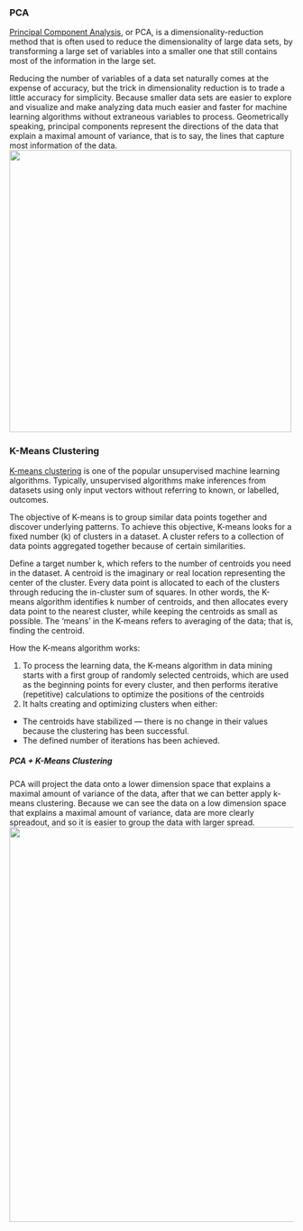 ### PCA  
[Principal Component Analysis](https://builtin.com/data-science/step-step-explanation-principal-component-analysis), or PCA, is a dimensionality-reduction method that is often used to reduce the dimensionality of large data sets, by transforming a large set of variables into a smaller one that still contains most of the information in the large set.

Reducing the number of variables of a data set naturally comes at the expense of accuracy, but the trick in dimensionality reduction is to trade a little accuracy for simplicity. Because smaller data sets are easier to explore and visualize and make analyzing data much easier and faster for machine learning algorithms without extraneous variables to process. Geometrically speaking, principal components represent the directions of the data that explain a maximal amount of variance, that is to say, the lines that capture most information of the data. 
<img src="http://ordination.okstate.edu/3varpca.jpg" width="500"/>  

### K-Means Clustering
[K-means clustering](https://towardsdatascience.com/understanding-k-means-clustering-in-machine-learning-6a6e67336aa1) is one of the popular unsupervised machine learning algorithms.
Typically, unsupervised algorithms make inferences from datasets using only input vectors without referring to known, or labelled, outcomes.  

The objective of K-means is to group similar data points together and discover underlying patterns. To achieve this objective, K-means looks for a fixed number (k) of clusters in a dataset. A cluster refers to a collection of data points aggregated together because of certain similarities.  

Define a target number k, which refers to the number of centroids you need in the dataset. A centroid is the imaginary or real location representing the center of the cluster. Every data point is allocated to each of the clusters through reducing the in-cluster sum of squares. In other words, the K-means algorithm identifies k number of centroids, and then allocates every data point to the nearest cluster, while keeping the centroids as small as possible. The ‘means’ in the K-means refers to averaging of the data; that is, finding the centroid.  

How the K-means algorithm works:
1. To process the learning data, the K-means algorithm in data mining starts with a first group of randomly selected centroids, which are used as the beginning points for every cluster, and then performs iterative (repetitive) calculations to optimize the positions of the centroids
2. It halts creating and optimizing clusters when either:
 - The centroids have stabilized — there is no change in their values because the clustering has been successful.
 - The defined number of iterations has been achieved.
 
##### PCA + K-Means Clustering
 
PCA will project the data onto a lower dimension space that explains a maximal amount of variance of the data, after that we can better apply k-means clustering. Because we can see the data on a low dimension space that explains a maximal amount of variance, data are more clearly spreadout, and so it is easier to group the data with larger spread.   
<img src="https://editor.analyticsvidhya.com/uploads/56854k%20means%20clustering.png" width="700"/>  
